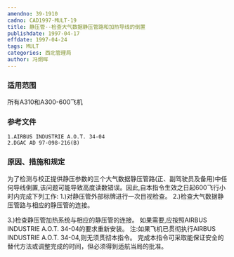 ```yaml
---
amendno: 39-1910
cadno: CAD1997-MULT-19
title: 静压管--检查大气数据静压管路和加热导线的倒置
publishdate: 1997-04-17
effdate: 1997-04-24
tags: MULT
categories: 西北管理局
author: 冯炯晖
---
```


### 适用范围 
所有A310和A300-600飞机

### 参考文件
    1.AIRBUS INDUSTRIE A.O.T. 34-04 
    2.DGAC AD 97-098-216(B) 

### 原因、措施和规定 
为了检测与校正提供静压参数的三个大气数据静压管路(正、副驾驶员及备用)中任何导线倒置,该问题可能导致高度读数错误。因此,自本指令生效之日起600飞行小时内完成下列工作: 
1.)对静压管外部标牌进行一次目视检查。 
2.)检查大气数据静压管路与相应的静压管的连接。 

3.)检查静压管加热系统与相应的静压管的连接。     如果需要,应按照AIRBUS INDUSTRIE A.O.T. 34-04的要求重新安装。     注:如果飞机已贯彻执行AIRBUS INDUSTRIE A.O.T. 34-04,则无须贯彻本指令。 
    完成本指令可采取能保证安全的替代方法或调整完成的时间，但必须得到适航当局的批准。
       
